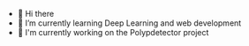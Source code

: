 - 👋 Hi there
- 🌱 I’m currently learning Deep Learning and web development
- 🔭 I'm currently working on the Polypdetector project

<!---
fvazqu/fvazqu is a ✨ special ✨ repository because its `README.md` (this file) appears on your GitHub profile.
You can click the Preview link to take a look at your changes.
--->
